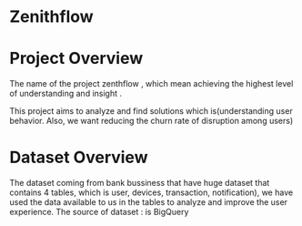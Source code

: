 # Zenithflow
# Project Overview

The name of the project zenthflow , which mean achieving the highest level of understanding and insight .

This project aims to analyze and find solutions which is(understanding user behavior. Also, we want reducing the churn rate of disruption among users)  

# Dataset Overview 
The dataset coming from bank bussiness that have huge dataset that contains 4 tables, which is user, devices, transaction, notification), we have used the data available to us in the tables to analyze and improve the user experience.
The source of dataset : is BigQuery


